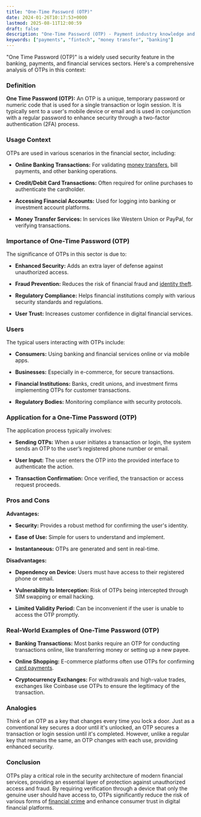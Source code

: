 ```yaml
---
title: "One-Time Password (OTP)"
date: 2024-01-26T10:17:53+0000
lastmod: 2025-08-11T12:00:59
draft: false
description: "One-Time Password (OTP) - Payment industry knowledge and insights"
keywords: ["payments", "fintech", "money transfer", "banking"]
---
```


"One Time Password (OTP)" is a widely used security feature in the banking, payments, and financial services sectors. Here's a comprehensive analysis of OTPs in this context:

### Definition

**One Time Password (OTP):** An OTP is a unique, temporary password or numeric code that is used for a single transaction or login session. It is typically sent to a user's mobile device or email and is used in conjunction with a regular password to enhance security through a two-factor authentication (2FA) process.

### Usage Context

OTPs are used in various scenarios in the financial sector, including:

- **Online Banking Transactions:** For validating [money transfers](https://faisalkhanllc.xyz/resources/payments-wiki/m/money-transfer/), bill payments, and other banking operations.

- **Credit/Debit Card Transactions:** Often required for online purchases to authenticate the cardholder.

- **Accessing Financial Accounts:** Used for logging into banking or investment account platforms.

- **Money Transfer Services:** In services like Western Union or PayPal, for verifying transactions.

### Importance of One-Time Password (OTP)

The significance of OTPs in this sector is due to:

- **Enhanced Security:** Adds an extra layer of defense against unauthorized access.

- **Fraud Prevention:** Reduces the risk of financial fraud and [identity theft](https://faisalkhanllc.xyz/resources/payments-wiki/i/identity-verification-idv/).

- **Regulatory Compliance:** Helps financial institutions comply with various security standards and regulations.

- **User Trust:** Increases customer confidence in digital financial services.

### Users

The typical users interacting with OTPs include:

- **Consumers:** Using banking and financial services online or via mobile apps.

- **Businesses:** Especially in e-commerce, for secure transactions.

- **Financial Institutions:** Banks, credit unions, and investment firms implementing OTPs for customer transactions.

- **Regulatory Bodies:** Monitoring compliance with security protocols.

### Application for a One-Time Password (OTP)

The application process typically involves:

- **Sending OTPs:** When a user initiates a transaction or login, the system sends an OTP to the user’s registered phone number or email.

- **User Input:** The user enters the OTP into the provided interface to authenticate the action.

- **Transaction Confirmation:** Once verified, the transaction or access request proceeds.

### Pros and Cons

**Advantages:**

- **Security:** Provides a robust method for confirming the user's identity.

- **Ease of Use:** Simple for users to understand and implement.

- **Instantaneous:** OTPs are generated and sent in real-time.

**Disadvantages:**

- **Dependency on Device:** Users must have access to their registered phone or email.

- **Vulnerability to Interception:** Risk of OTPs being intercepted through SIM swapping or email hacking.

- **Limited Validity Period:** Can be inconvenient if the user is unable to access the OTP promptly.

### Real-World Examples of One-Time Password (OTP)

- **Banking Transactions:** Most banks require an OTP for conducting transactions online, like transferring money or setting up a new payee.

- **Online Shopping:** E-commerce platforms often use OTPs for confirming [card payments](https://faisalkhanllc.xyz/resources/payments-wiki/u/understanding-credit-funding-transactions-cft-and-account-funding-transactions-aft-in-the-world-of-card-payments/).

- **Cryptocurrency Exchanges:** For withdrawals and high-value trades, exchanges like Coinbase use OTPs to ensure the legitimacy of the transaction.

### Analogies

Think of an OTP as a key that changes every time you lock a door. Just as a conventional key secures a door until it's unlocked, an OTP secures a transaction or login session until it's completed. However, unlike a regular key that remains the same, an OTP changes with each use, providing enhanced security.

### Conclusion

OTPs play a critical role in the security architecture of modern financial services, providing an essential layer of protection against unauthorized access and fraud. By requiring verification through a device that only the genuine user should have access to, OTPs significantly reduce the risk of various forms of [financial crime](https://faisalkhanllc.xyz/resources/payments-wiki/f/financial-crimes/) and enhance consumer trust in digital financial platforms.